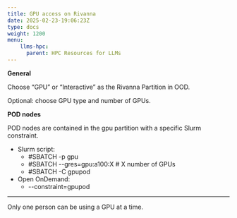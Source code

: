 ```yaml
---
title: GPU access on Rivanna
date: 2025-02-23-19:06:23Z
type: docs 
weight: 1200
menu: 
    llms-hpc:
      parent: HPC Resources for LLMs
---
```


__General__

Choose “GPU” or “Interactive” as the Rivanna Partition in OOD.

Optional: choose GPU type and number of GPUs.

__POD nodes__

POD nodes are contained in the gpu partition with a specific Slurm constraint.

* Slurm script:
  * #SBATCH -p gpu
  * #SBATCH --gres=gpu:a100:X	# X number of GPUs
  * #SBATCH -C gpupod
* Open OnDemand:
  * --constraint=gpupod

---

Only one person can be using a GPU at a time.

